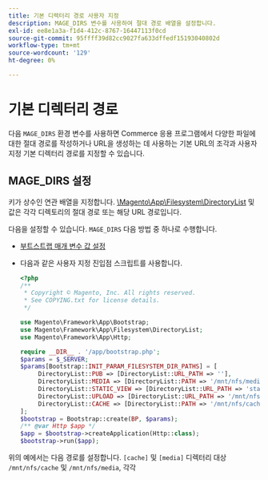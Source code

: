 ```yaml
---
title: 기본 디렉터리 경로 사용자 지정
description: MAGE_DIRS 변수를 사용하여 절대 경로 배열을 설정합니다.
exl-id: ee8e1a3a-f1d4-412c-8767-16447113f0cd
source-git-commit: 95ffff39d82cc9027fa633dffedf15193040802d
workflow-type: tm+mt
source-wordcount: '129'
ht-degree: 0%

---
```


# 기본 디렉터리 경로

다음 `MAGE_DIRS` 환경 변수를 사용하면 Commerce 응용 프로그램에서 다양한 파일에 대한 절대 경로를 작성하거나 URL을 생성하는 데 사용하는 기본 URL의 조각과 사용자 지정 기본 디렉터리 경로를 지정할 수 있습니다.

## MAGE_DIRS 설정

키가 상수인 연관 배열을 지정합니다. [\\Magento\\App\\Filesystem\\DirectoryList][directory-list] 및 값은 각각 디렉토리의 절대 경로 또는 해당 URL 경로입니다.

다음을 설정할 수 있습니다. `MAGE_DIRS` 다음 방법 중 하나로 수행합니다.

- [부트스트랩 매개 변수 값 설정](../bootstrap/set-parameters.md)
- 다음과 같은 사용자 지정 진입점 스크립트를 사용합니다.

  ```php
  <?php
  /**
   * Copyright © Magento, Inc. All rights reserved.
   * See COPYING.txt for license details.
   */
  
  use Magento\Framework\App\Bootstrap;
  use Magento\Framework\App\Filesystem\DirectoryList;
  use Magento\Framework\App\Http;
  
  require __DIR__ . '/app/bootstrap.php';
  $params = $_SERVER;
  $params[Bootstrap::INIT_PARAM_FILESYSTEM_DIR_PATHS] = [
       DirectoryList::PUB => [DirectoryList::URL_PATH => ''],
       DirectoryList::MEDIA => [DirectoryList::PATH => '/mnt/nfs/media', DirectoryList::URL_PATH => ''],
       DirectoryList::STATIC_VIEW => [DirectoryList::URL_PATH => 'static'],
       DirectoryList::UPLOAD => [DirectoryList::URL_PATH => '/mnt/nfs/media/upload'],
       DirectoryList::CACHE => [DirectoryList::PATH => '/mnt/nfs/cache'],
  ];
  $bootstrap = Bootstrap::create(BP, $params);
  /** @var Http $app */
  $app = $bootstrap->createApplication(Http::class);
  $bootstrap->run($app);
  ```

위의 예에서는 다음 경로를 설정합니다. `[cache]` 및 `[media]` 디렉터리 대상 `/mnt/nfs/cache` 및 `/mnt/nfs/media`, 각각

<!-- link definitions -->

[directory-list]: https://github.com/magento/magento2/blob/2.4/lib/internal/Magento/Framework/App/Filesystem/DirectoryList.php
